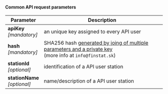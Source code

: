 #### Common API request parameters
| Parameter | Description |
| ----------- | ----------- |
| **apiKey**<br />*[mandatory]*| an unique key assigned to every API user |
| **hash**<br />*[mandatory]*| SHA256 hash [generated by joing of multiple parameters and a private key](sk-api/en/common.md?id=general-description-of-hash-function-calculation)<br />(more info at ```info@finstat.sk```) |
| **stationId**<br />*[optional]*| identification of a API user station |
| **stationName**<br />*[optional]*| name/description of a API user station |